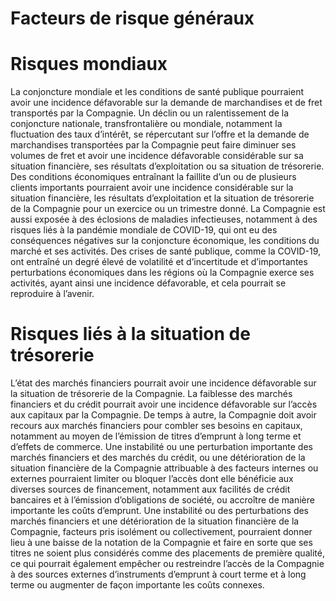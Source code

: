 # Facteurs de risque généraux

# Risques mondiaux

La conjoncture mondiale et les conditions de santé publique pourraient avoir une incidence défavorable sur la demande de marchandises et de fret transportés par la Compagnie. Un déclin ou un ralentissement de la conjoncture nationale, transfrontalière ou mondiale, notamment la fluctuation des taux d’intérêt, se répercutant sur l’offre et la demande de marchandises transportées par la Compagnie peut faire diminuer ses volumes de fret et avoir une incidence défavorable considérable sur sa situation financière, ses résultats d’exploitation ou sa situation de trésorerie. Des conditions économiques entraînant la faillite d’un ou de plusieurs clients importants pourraient avoir une incidence considérable sur la situation financière, les résultats d’exploitation et la situation de trésorerie de la Compagnie pour un exercice ou un trimestre donné. La Compagnie est aussi exposée à des éclosions de maladies infectieuses, notamment à des risques liés à la pandémie mondiale de COVID-19, qui ont eu des conséquences négatives sur la conjoncture économique, les conditions du marché et ses activités. Des crises de santé publique, comme la COVID-19, ont entraîné un degré élevé de volatilité et d’incertitude et d’importantes perturbations économiques dans les régions où la Compagnie exerce ses activités, ayant ainsi une incidence défavorable, et cela pourrait se reproduire à l’avenir.

# Risques liés à la situation de trésorerie

L’état des marchés financiers pourrait avoir une incidence défavorable sur la situation de trésorerie de la Compagnie. La faiblesse des marchés financiers et du crédit pourrait avoir une incidence défavorable sur l’accès aux capitaux par la Compagnie. De temps à autre, la Compagnie doit avoir recours aux marchés financiers pour combler ses besoins en capitaux, notamment au moyen de l’émission de titres d’emprunt à long terme et d’effets de commerce. Une instabilité ou une perturbation importante des marchés financiers et des marchés du crédit, ou une détérioration de la situation financière de la Compagnie attribuable à des facteurs internes ou externes pourraient limiter ou bloquer l’accès dont elle bénéficie aux diverses sources de financement, notamment aux facilités de crédit bancaires et à l’émission d’obligations de société, ou accroître de manière importante les coûts d’emprunt. Une instabilité ou des perturbations des marchés financiers et une détérioration de la situation financière de la Compagnie, facteurs pris isolément ou collectivement, pourraient donner lieu à une baisse de la notation de la Compagnie et faire en sorte que ses titres ne soient plus considérés comme des placements de première qualité, ce qui pourrait également empêcher ou restreindre l’accès de la Compagnie à des sources externes d’instruments d’emprunt à court terme et à long terme ou augmenter de façon importante les coûts connexes.
